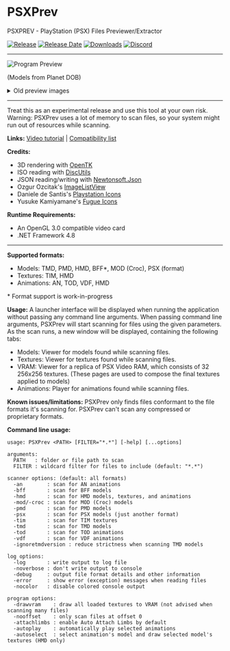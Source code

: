 # PSXPrev

PSXPREV - PlayStation (PSX) Files Previewer/Extractor

[![Release](https://img.shields.io/github/v/release/rickomax/psxprev
)](https://github.com/rickomax/psxprev/releases/latest)
[![Release Date](https://img.shields.io/github/release-date-pre/rickomax/psxprev)](https://github.com/rickomax/psxprev/releases/latest)
[![Downloads](https://img.shields.io/github/downloads/rickomax/psxprev/total
)](https://github.com/rickomax/psxprev/releases)
[![Discord](https://img.shields.io/discord/1126965151011184660.svg?style=flat&logo=discord&label=Discord&colorB=7389DC&link=https://discord.gg/Haan9wVdKB)](https://discord.gg/Haan9wVdKB)

---

![Program Preview][Preview Planet DOB DOB]

(Models from Planet DOB)

<details><summary>Old preview images</summary>

---
##### Alpha 0.9.8.4: Models from Planet DOB
![Program Preview][Preview Planet DOB cast]

---
##### Alpha 0.9.7.1: Models from PsyQ demo files
![Program Preview][Preview Space Shuttle]

</details>

<!-- Preview image markdown reference links -->
[Preview Space Shuttle]: <https://github.com/rickomax/psxprev/assets/9752430/20a11609-d75f-49ce-ad6c-84d458802082>
[Preview Planet DOB cast]: <https://github.com/rickomax/psxprev/assets/12863984/3070bf42-33f1-42b1-b09f-48386390f397>
[Preview Planet DOB DOB]: <https://github.com/rickomax/psxprev/assets/9752430/ba2da3bd-cfca-441b-9bcd-dc695a645530>

---

Treat this as an experimental release and use this tool at your own risk. Warning: PSXPrev uses a lot of memory to scan files, so your system might run out of resources while scanning.

**Links:** [Video tutorial](https://www.youtube.com/watch?v=hPDa8l3ZE6U) \| [Compatibility list](https://docs.google.com/spreadsheets/d/155pUzwl7CC14ssT0PJkaEA53CS1ijpOV04VitQCVBC4)

**Credits:**
- 3D rendering with [OpenTK](https://github.com/opentk/opentk)
- ISO reading with [DiscUtils](https://github.com/DiscUtils/DiscUtils)
- JSON reading/writing with [Newtonsoft.Json](https://www.newtonsoft.com/json)
- Ozgur Ozcitak's [ImageListView](https://github.com/oozcitak/imagelistview)
- Daniele de Santis's [Playstation Icons](https://www.behance.net/gallery/26021809/Playstation-icons-%28free-download%29)
- Yusuke Kamiyamane's [Fugue Icons](https://p.yusukekamiyamane.com)

<!-- Daniele de Santis's personal site: <http://www.danieledesantis.net/> -->

**Runtime Requirements:**
- An OpenGL 3.0 compatible video card
- .NET Framework 4.8

---

**Supported formats:**
- Models: TMD, PMD, HMD, BFF\*, MOD (Croc), PSX (format)
- Textures: TIM, HMD
- Animations: AN, TOD, VDF, HMD

\* Format support is work-in-progress

**Usage:**
A launcher interface will be displayed when running the application without passing any command line arguments.
When passing command line arguments, PSXPrev will start scanning for files using the given parameters.
As the scan runs, a new window will be displayed, containing the following tabs:
- Models: Viewer for models found while scanning files.
- Textures: Viewer for textures found while scanning files.
- VRAM: Viewer for a replica of PSX Video RAM, which consists of 32 256x256 textures. (These pages are used to compose the final textures applied to models)
- Animations: Player for animations found while scanning files.

**Known issues/limitations:**
PSXPrev only finds files conformant to the file formats it's scanning for. PSXPrev can't scan any compressed or proprietary formats.

**Command line usage:**
```
usage: PSXPrev <PATH> [FILTER="*.*"] [-help] [...options]

arguments:
  PATH   : folder or file path to scan
  FILTER : wildcard filter for files to include (default: "*.*")

scanner options: (default: all formats)
  -an        : scan for AN animations
  -bff       : scan for BFF models
  -hmd       : scan for HMD models, textures, and animations
  -mod/-croc : scan for MOD (Croc) models
  -pmd       : scan for PMD models
  -psx       : scan for PSX models (just another format)
  -tim       : scan for TIM textures
  -tmd       : scan for TMD models
  -tod       : scan for TOD animations
  -vdf       : scan for VDF animations
  -ignoretmdversion : reduce strictness when scanning TMD models

log options:
  -log       : write output to log file
  -noverbose : don't write output to console
  -debug     : output file format details and other information
  -error     : show error (exception) messages when reading files
  -nocolor   : disable colored console output

program options:
  -drawvram    : draw all loaded textures to VRAM (not advised when scanning many files)
  -nooffset    : only scan files at offset 0
  -attachlimbs : enable Auto Attach Limbs by default
  -autoplay    : automatically play selected animations
  -autoselect  : select animation's model and draw selected model's textures (HMD only)
```
